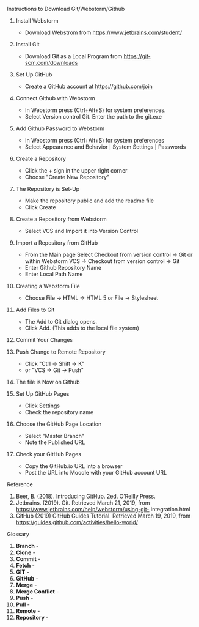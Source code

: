Instructions to Download Git/Webstorm/Github

1) Install Webstorm
   - Download Webstrom from https://www.jetbrains.com/student/

2) Install Git 
   -  Download Git as a Local Program from https://git-scm.com/downloads

3) Set Up GitHub 
   - Create a GitHub account at https://github.com/join

4) Connect Github with Webstorm
   - In Webstorm press (Ctrl+Alt+S) for system preferences.
   - Select Version control Git. Enter the path to the git.exe
  
5) Add Github Password to Webstorm
   - In Webstorm press (Ctrl+Alt+S) for system preferences
   - Select Appearance and Behavior | System Settings | Passwords
  
6) Create a Repository
   - Click the + sign in the upper right corner
   - Choose "Create New Repository"
  
7) The Repository is Set-Up
   - Make the repository public and add the readme file
   - Click Create
  
8) Create a Repository from Webstorm
   - Select VCS and Import it into Version Control

9) Import a Repository from GitHub
    - From the Main page Select Checkout from version control -> Git or within Webstorm VCS -> Checkout from version control -> Git
    - Enter Github Repository Name
    - Enter Local Path Name
  
10) Creating a Webstorm File
    - Choose File -> HTML -> HTML 5 or File -> Stylesheet
  
11) Add Files to Git
    - The Add to Git dialog opens.
    - Click Add. (This adds to the local file system)
   
12) Commit Your Changes

13) Push Change to Remote Repository
    - Click "Ctrl -> Shift -> K"
    - or "VCS -> Git -> Push"
      
14) The file is Now on Github

15) Set Up GitHub Pages
    - Click Settings
    - Check the repository name
   
16) Choose the GitHub Page Location
    - Select "Master Branch"
    - Note the Published URL

17) Check your GitHub Pages
    - Copy the GitHub.io URL into a browser
    - Post the URL into Moodle with your GitHub account URL
   
Reference

1. Beer, B. (2018). Introducing GitHub. 2ed. O’Reilly Press.
2. Jetbrains. (2019). Git. Retrieved March 21, 2019, from
https://www.jetbrains.com/help/webstorm/using-git-
integration.html
3. GitHub (2019) GitHub Guides Tutorial. Retrieved March
19, 2019, from
https://guides.github.com/activities/hello-world/


Glossary

1) **Branch** - 
2) **Clone** - 
3) **Commit** - 
4) **Fetch** - 
5) **GIT** - 
6) **GitHub** - 
7) **Merge** - 
8) **Merge Conflict** - 
9) **Push** - 
10) **Pull** - 
11) **Remote** - 
12) **Repository** - 
